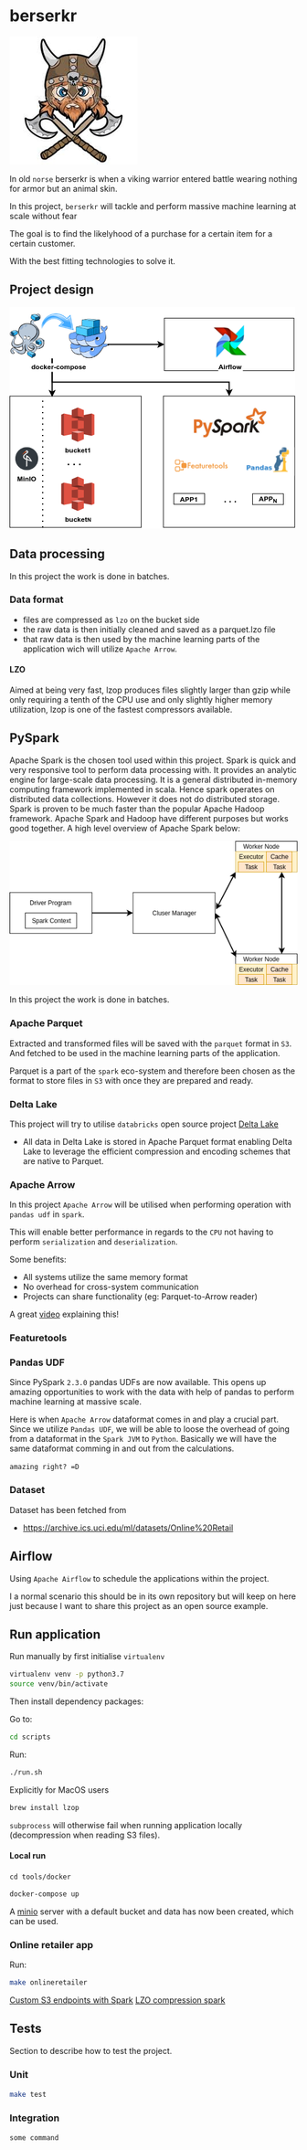 # berserkr

![Screenshot](/docs/img/berserkr.jpeg)

In old `norse` berserkr is when a viking warrior entered battle wearing nothing for armor but an animal skin.

In this project, `berserkr` will tackle and perform massive machine learning at scale without fear

The goal is to find the likelyhood of a purchase for a certain item for a certain customer.

With the best fitting technologies to solve it.

## Project design

![Screenshot](/docs/img/project-design.png)

## Data processing

In this project the work is done in batches.

### Data format

- files are compressed as `lzo` on the bucket side
- the raw data is then initially cleaned and saved as a parquet.lzo file
- that raw data is then used by the machine learning parts of the application wich will utilize `Apache Arrow`.

#### LZO

Aimed at being very fast, lzop produces files slightly larger than gzip while only requiring a tenth of the CPU use and 
only slightly higher memory utilization, lzop is one of the fastest compressors available.

## PySpark

Apache Spark is the chosen tool used within this project. Spark is quick and very responsive tool to perform data processing with. It provides an analytic engine for large-scale data processing. It is a general distributed in-memory computing framework implemented in scala. Hence spark operates on distributed data collections. However it does not do distributed storage. Spark is proven to be much faster than the popular Apache Hadoop framework. Apache Spark and Hadoop have different purposes but works good together. A high level overview of Apache Spark below:

![Screenshot](/docs/img/spark.png)

In this project the work is done in batches.

### Apache Parquet

Extracted and transformed files will be saved with the `parquet` format in `S3`. And fetched to be used in the 
machine learning parts of the application.

Parquet is a part of the `spark` eco-system and therefore been chosen as the format to store files in `S3` with once
they are prepared and ready.

### Delta Lake

This project will try to utilise `databricks` open source project [Delta Lake](https://delta.io/)

- All data in Delta Lake is stored in Apache Parquet format 
enabling Delta Lake to leverage the efficient compression and encoding schemes that are native to Parquet.

### Apache Arrow

In this project `Apache Arrow` will be utilised when performing operation with `pandas udf` in `spark`.

This will enable better performance in regards to the `CPU` not having to perform `serialization` and `deserialization`.

Some benefits:

* All systems utilize the same memory format
* No overhead for cross-system communication
* Projects can share functionality (eg: Parquet-to-Arrow reader)

A great [video](https://www.youtube.com/watch?v=dPb2ZXnt2_U) explaining this!

### Featuretools

### Pandas UDF

Since PySpark `2.3.0` pandas UDFs are now available. This opens up amazing opportunities to work with the data with help of pandas to perform machine learning at massive scale.

Here is when `Apache Arrow` dataformat comes in and play a crucial part. Since we utilize `Pandas UDF`, we will be able to loose the overhead of going from a dataformat in the `Spark JVM` to `Python`. Basically we will have the same dataformat comming in and out from the calculations.

`amazing right? =D`

### Dataset

Dataset has been fetched from 

* https://archive.ics.uci.edu/ml/datasets/Online%20Retail

## Airflow

Using `Apache Airflow` to schedule the applications within the project.

I a normal scenario this should be in its own repository but will keep on here just because I want to share this project as an open source example.

## Run application

Run manually by first initialise `virtualenv`  

```bash
virtualenv venv -p python3.7
source venv/bin/activate
```

Then install dependency packages:

Go to:
```bash
cd scripts
```
Run:
```bash
./run.sh
```

Explicitly for MacOS users

```bash
brew install lzop
```

`subprocess` will otherwise fail when running application locally (decompression when reading S3 files).

#### Local run

`cd tools/docker`

```bash
docker-compose up
```

A [minio](http://127.0.0.1:9000/minio/rawdata/) server with a default bucket and data has now been created, which can be used.


### Online retailer app
Run:
```bash
make onlineretailer
```

[Custom S3 endpoints with Spark](https://gist.github.com/tobilg/e03dbc474ba976b9f235)
[LZO compression spark]((https://github.com/twitter/hadoop-lzo))

## Tests

Section to describe how to test the project.

### Unit

```bash
make test
```

### Integration

```bash
some command
```
